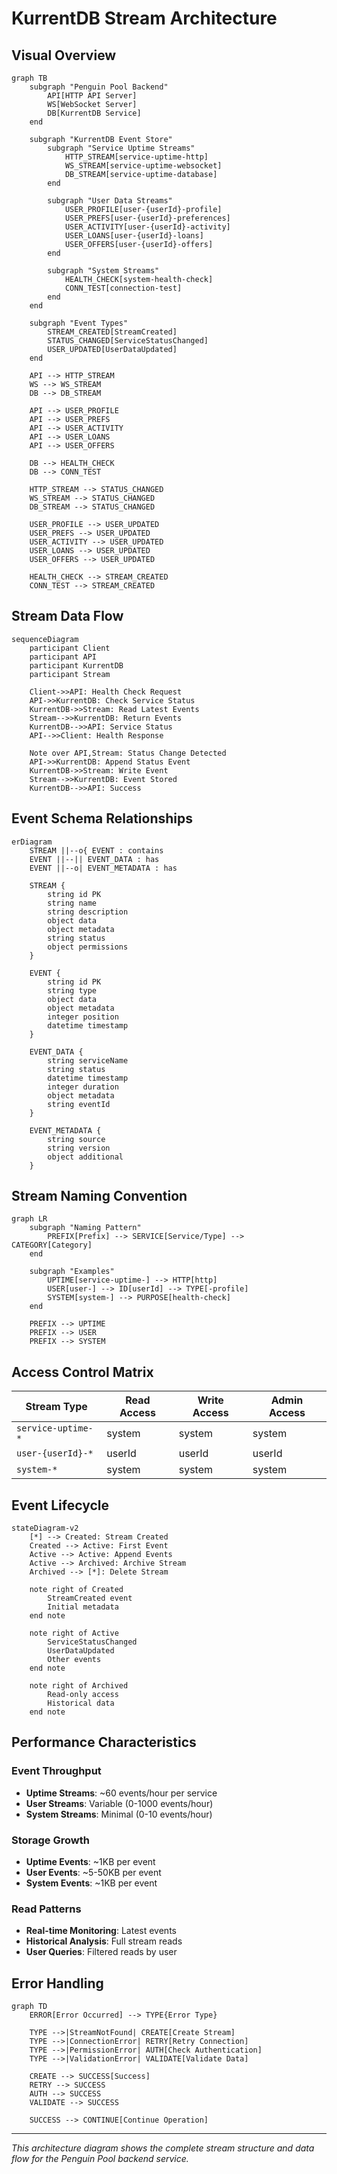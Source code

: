 # KurrentDB Stream Architecture

## Visual Overview

```mermaid
graph TB
    subgraph "Penguin Pool Backend"
        API[HTTP API Server]
        WS[WebSocket Server]
        DB[KurrentDB Service]
    end

    subgraph "KurrentDB Event Store"
        subgraph "Service Uptime Streams"
            HTTP_STREAM[service-uptime-http]
            WS_STREAM[service-uptime-websocket]
            DB_STREAM[service-uptime-database]
        end

        subgraph "User Data Streams"
            USER_PROFILE[user-{userId}-profile]
            USER_PREFS[user-{userId}-preferences]
            USER_ACTIVITY[user-{userId}-activity]
            USER_LOANS[user-{userId}-loans]
            USER_OFFERS[user-{userId}-offers]
        end

        subgraph "System Streams"
            HEALTH_CHECK[system-health-check]
            CONN_TEST[connection-test]
        end
    end

    subgraph "Event Types"
        STREAM_CREATED[StreamCreated]
        STATUS_CHANGED[ServiceStatusChanged]
        USER_UPDATED[UserDataUpdated]
    end

    API --> HTTP_STREAM
    WS --> WS_STREAM
    DB --> DB_STREAM

    API --> USER_PROFILE
    API --> USER_PREFS
    API --> USER_ACTIVITY
    API --> USER_LOANS
    API --> USER_OFFERS

    DB --> HEALTH_CHECK
    DB --> CONN_TEST

    HTTP_STREAM --> STATUS_CHANGED
    WS_STREAM --> STATUS_CHANGED
    DB_STREAM --> STATUS_CHANGED

    USER_PROFILE --> USER_UPDATED
    USER_PREFS --> USER_UPDATED
    USER_ACTIVITY --> USER_UPDATED
    USER_LOANS --> USER_UPDATED
    USER_OFFERS --> USER_UPDATED

    HEALTH_CHECK --> STREAM_CREATED
    CONN_TEST --> STREAM_CREATED
```

## Stream Data Flow

```mermaid
sequenceDiagram
    participant Client
    participant API
    participant KurrentDB
    participant Stream

    Client->>API: Health Check Request
    API->>KurrentDB: Check Service Status
    KurrentDB->>Stream: Read Latest Events
    Stream-->>KurrentDB: Return Events
    KurrentDB-->>API: Service Status
    API-->>Client: Health Response

    Note over API,Stream: Status Change Detected
    API->>KurrentDB: Append Status Event
    KurrentDB->>Stream: Write Event
    Stream-->>KurrentDB: Event Stored
    KurrentDB-->>API: Success
```

## Event Schema Relationships

```mermaid
erDiagram
    STREAM ||--o{ EVENT : contains
    EVENT ||--|| EVENT_DATA : has
    EVENT ||--o| EVENT_METADATA : has

    STREAM {
        string id PK
        string name
        string description
        object data
        object metadata
        string status
        object permissions
    }

    EVENT {
        string id PK
        string type
        object data
        object metadata
        integer position
        datetime timestamp
    }

    EVENT_DATA {
        string serviceName
        string status
        datetime timestamp
        integer duration
        object metadata
        string eventId
    }

    EVENT_METADATA {
        string source
        string version
        object additional
    }
```

## Stream Naming Convention

```mermaid
graph LR
    subgraph "Naming Pattern"
        PREFIX[Prefix] --> SERVICE[Service/Type] --> CATEGORY[Category]
    end

    subgraph "Examples"
        UPTIME[service-uptime-] --> HTTP[http]
        USER[user-] --> ID[userId] --> TYPE[-profile]
        SYSTEM[system-] --> PURPOSE[health-check]
    end

    PREFIX --> UPTIME
    PREFIX --> USER
    PREFIX --> SYSTEM
```

## Access Control Matrix

| Stream Type        | Read Access | Write Access | Admin Access |
| ------------------ | ----------- | ------------ | ------------ |
| `service-uptime-*` | system      | system       | system       |
| `user-{userId}-*`  | userId      | userId       | userId       |
| `system-*`         | system      | system       | system       |

## Event Lifecycle

```mermaid
stateDiagram-v2
    [*] --> Created: Stream Created
    Created --> Active: First Event
    Active --> Active: Append Events
    Active --> Archived: Archive Stream
    Archived --> [*]: Delete Stream

    note right of Created
        StreamCreated event
        Initial metadata
    end note

    note right of Active
        ServiceStatusChanged
        UserDataUpdated
        Other events
    end note

    note right of Archived
        Read-only access
        Historical data
    end note
```

## Performance Characteristics

### Event Throughput

- **Uptime Streams**: ~60 events/hour per service
- **User Streams**: Variable (0-1000 events/hour)
- **System Streams**: Minimal (0-10 events/hour)

### Storage Growth

- **Uptime Events**: ~1KB per event
- **User Events**: ~5-50KB per event
- **System Events**: ~1KB per event

### Read Patterns

- **Real-time Monitoring**: Latest events
- **Historical Analysis**: Full stream reads
- **User Queries**: Filtered reads by user

## Error Handling

```mermaid
graph TD
    ERROR[Error Occurred] --> TYPE{Error Type}

    TYPE -->|StreamNotFound| CREATE[Create Stream]
    TYPE -->|ConnectionError| RETRY[Retry Connection]
    TYPE -->|PermissionError| AUTH[Check Authentication]
    TYPE -->|ValidationError| VALIDATE[Validate Data]

    CREATE --> SUCCESS[Success]
    RETRY --> SUCCESS
    AUTH --> SUCCESS
    VALIDATE --> SUCCESS

    SUCCESS --> CONTINUE[Continue Operation]
```

---

_This architecture diagram shows the complete stream structure and data flow for the Penguin Pool backend service._
